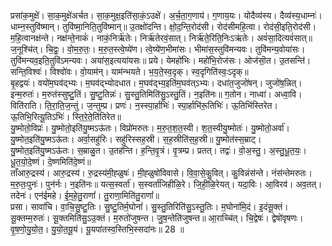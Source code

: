 

  
प्रसा॑क॒मुक्षे॑। सा॒क॒मुक्षे॑अर्चत। सा॒क॒मुक्ष॒इति॑सा॒कं॒ऽउक्षे॑। अ॒र्च॒ता॒ग॒णाय॑। ग॒णाय॒यः। योदैव्य॑स्य। दैव्य॑स्य॒धाम्नः॑। धाम्न॒स्तुवि॑ष्मान्। तुवि॑ष्मा॒निति॒तुवि॑ष्मान्॥ उ॒तक्षो॑दन्ति। क्षो॒द॒न्ति॒रोद॑सी। रोद॑सीमहि॒त्वा। रोद॑सी॒इति॒रोद॑सी। म॒हि॒त्वानक्ष॑न्ते। नक्ष॑न्ते॒नाकं॑। नाकं॒निर्ऋ॑तेः। निर्ऋ॑तेरवं॒सात्। निर्ऋ॑ते॒रिति॒निःऽऋ॑तेः। अवं॑सा॒दित्यवं॑सात्॥  
ज॒नूश्चि॑त्। चि॒द्वः॒। वो॒म॒रु॒तः॒। म॒रु॒त॒स्त्वे॒ष्ये॑ण। त्वे॒ष्ये॑ण॒भीमा॑सः। भीमा॑स॒स्तुवि॑मन्यवः। तुवि॑मन्य॒वोया॑सः। तुवि॑मन्यव॒इति॒तुवि॑ऽमन्यवः। अया॑स॒इत्यया॑यसः॥ प्रये। येमहो॑भिः। महो॑भि॒रोज॑सः। ओज॑सॊ॒त। उ॒तसन्ति॑। सन्ति॒विश्वः॑। विश्वो॑वः। वो॒याम॑न्। याम॑न्भयते। भ॒य॒ते॒स्व॒दृक्। स्व॒दृगिति॑स्वः॒ऽदृक्॥  
बृ॒हद्वयः॑। वयो॑म॒घव॑द्भ्यः। म॒घव॑द्भ्योदधात। म॒घव॑द्भ्य॒इति॑म॒घव॑त्ऽभ्यः। दधा॑त॒जुजो॑षन्। जुजो॑ष॒न्नित्। इन्म॒रुतः॑। म॒रुत॑स्सुष्टु॒तिं। सु॒ष्टु॒तिन्नः॑। सु॒स्तु॒तिमिति॑सु॒ऽस्तु॒तिं। न॒इति॑नः॥ ग॒तोन। नाध्वा॑। अध्वा॒वि। विति॑राति। ति॒रा॒ति॒ज॒न्तुं। ज॒न्तुम्प्र। प्रणः॑। न॒स्स्पा॒र्हाभिः॑। स्पा॒र्हाभि॑रू॒तिभिः॑। ऊ॒तिभि॑स्तिरेत। ऊ॒तिभि॒रित्यू॒तिऽभिः॑। स्ति॒रे॒ते॒ति॑तिरेत॥  
यु॒ष्मोतो॒विप्रः॑। यु॒ष्मोतो॒इति॑यु॒ष्मऽऊ॑तः। विप्रो॑मरुतः। म॒रु॒त॒श॒त॒स्वी। श॒त॒स्वीयु॒ष्मोतः॑। यु॒ष्मोतो॒अर्वा॑। यु॒ष्मोत॒इति॑यु॒ष्मऽऊ॑तः। अर्वा॒सहु॑रिः। सहु॑रिस्सह॒स्री। स॒ह॒स्रीति॑स॒ह॒स्री॥ यु॒ष्मोत॑स्स॒म्राट्। यु॒ष्मोत॒इति॑यु॒ष्मऽऊ॑तः। स॒म्राळु॒त। उ॒तह॑न्ति। ह॒न्ति॒वृ॒त्रं। वृ॒त्रम्प्र। प्रतत्। तद्वः॑। वो॒अ॒स्तु॒। अ॒स्तु॒धू॒त॒यः॒। धू॒त॒यो॒दे॒ष्णं। दे॒ष्णमिति॑दे॒ष्णं॥  
ताँआरु॒द्रस्य॑। आरु॒द्रस्य॑। रु॒द्रस्य॑मी॒ह्ळुषः॑। मी॒ह्ळुषो॑विवासे। वि॒वा॒से॒कु॒वित्। कु॒विन्नंस॑न्ते। नंस॑न्तेमरुतः। म॒रु॒तः॒पुनः॑। पुन॑र्नः। न॒इति॑नः॥ यत्स॒स्वर्ता॑। स॒स्वर्ता॑जिहीळि॒रे। जि॒ही॒ळि॒रेयत्। यदा॒विः। आ॒विरव॑। अव॒तत्। तदेनः॑। एन॑ईमहे। ई॒म॒हे॒तु॒राणां॑। तु॒राणा॒मिति॑तु॒राणां॑॥  
प्रसा। सावा॑चि। वा॒चि॒सु॒ष्टु॒तिः। सु॒ष्टु॒तिर्म॒घोनां॑। सु॒स्तु॒तिरिति॑सु॒ऽस्तु॒तिः। म॒घोना॑मि॒दं। इ॒दंसू॒क्तं। सू॒क्तम्म॒रुतः॑। सू॒क्तमिति॑सु॒ऽउ॒क्तं। म॒रुतो॑जुषन्त। जु॒ष॒न्तेति॑जुषन्त॥ आ॒राच्चि॑त्। चि॒द्वेषः॑। द्वेषो॑वृषणः। वृ॒ष॒णो॒यु॒यो॒त॒। यु॒यो॒त॒यू॒यं। यू॒यपा॑तस्व॒स्तिभि॒स्सदा॑नः॥ 28 ॥  
